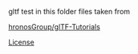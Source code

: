 gltf test in this folder files taken from 

[hronosGroup/glTF-Tutorials](https://github.com/KhronosGroup/glTF-Tutorials)

[License](https://github.com/KhronosGroup/glTF-Tutorials/blob/master/LICENSE)
